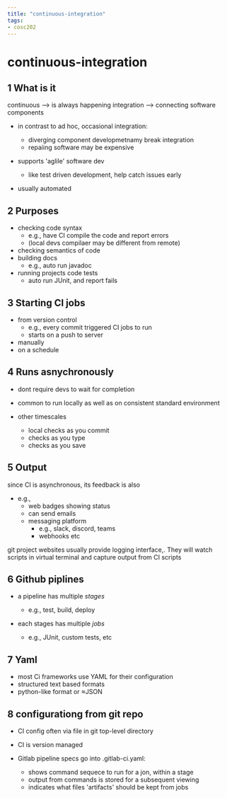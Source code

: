 ```yaml
---
title: "continuous-integration"
tags: 
- cosc202
---
```


# continuous-integration

## 1 What is it
continuous --> is always happening
integration --> connecting software components

- in contrast to ad hoc, occasional integration:
	- diverging component developmetnamy break integration
	- repaiing software may be expensive

- supports 'aglile' software dev
	- like test driven development, help catch issues early

- usually automated

## 2 Purposes
- checking code syntax
	- e.g., have CI compile the code and report errors
	- (local devs compilaer may be different from remote)
- checking semantics of code
- building docs
	- e.g., auto run javadoc
- running projects code tests
	- auto run JUnit, and report fails

## 3 Starting CI jobs
- from version control
	- e.g., every commit triggered CI jobs to run
	- starts on a push to server
- manually
- on a schedule

## 4 Runs asnychronously
- dont require devs to wait for completion
- common to run locally as well as on consistent standard environment

- other timescales
	 - local checks as you commit
	 - checks as you type
	 - checks as you save

## 5 Output
since CI is asynchronous, its feedback is also

- e.g., 
	- web badges showing status
	- can send emails
	- messaging platform
		- e.g., slack, discord, teams
		- webhooks etc

git project websites usually provide logging interface,. They will watch scripts in virtual terminal and capture output from CI scripts

## 6 Github piplines

- a pipeline has multiple _stages_
	- e.g., test, build, deploy

- each stages has multiple _jobs_
	- e.g., JUnit, custom tests, etc

## 7 Yaml

- most Ci frameworks use YAML for their configuration
- structured text based formats
- python-like format or ≈JSON

## 8 configurationg from git repo

- CI config often via file in git top-level directory
- CI is version managed

- Gitlab pipeline specs go into .gitlab-ci.yaml:
	- shows command sequece to run for a jon, within a stage
	- output from commands is stored for a subsequent viewing
	- indicates what files 'artifacts' should be kept from jobs

